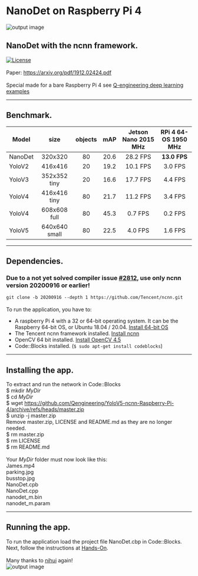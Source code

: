 # NanoDet on Raspberry Pi 4
![output image]( https://qengineering.eu/images/JamesNanoDet_RPi.jpg )
## NanoDet with the ncnn framework. <br/>
[![License](https://img.shields.io/badge/License-BSD%203--Clause-blue.svg)](https://opensource.org/licenses/BSD-3-Clause)<br/><br/>
Paper: https://arxiv.org/pdf/1912.02424.pdf<br/><br/>
Special made for a bare Raspberry Pi 4 see [Q-engineering deep learning examples](https://qengineering.eu/deep-learning-examples-on-raspberry-32-64-os.html)

------------

## Benchmark.
| Model  | size | objects | mAP | Jetson Nano 2015 MHz | RPi 4 64-OS 1950 MHz |
| ------------- | :-----:  | :-----:  | :-----:  | :-------------:  | :-------------: |
| NanoDet | 320x320 | 80 | 20.6  |  28.2 FPS | **13.0 FPS** |
| YoloV2 | 416x416  | 20 | 19.2 |  10.1 FPS | 3.0 FPS |
| YoloV3 | 352x352 tiny | 20 | 16.6 | 17.7 FPS | 4.4 FPS |
| YoloV4 | 416x416 tiny | 80 | 21.7 | 11.2 FPS | 3.4 FPS |
| YoloV4 | 608x608 full | 80 | 45.3 | 0.7 FPS | 0.2 FPS |
| YoloV5 | 640x640 small| 80 | 22.5 | 4.0 FPS | 1.6 FPS |

------------

## Dependencies.<br/>
### Due to a not yet solved compiler issue [#2812](https://github.com/Tencent/ncnn/issues/2812), use only ncnn version 20200916 or earlier!<br/>
```git clone -b 20200916 --depth 1 https://github.com/Tencent/ncnn.git```<br/><br/>
To run the application, you have to:
- A raspberry Pi 4 with a 32 or 64-bit operating system. It can be the Raspberry 64-bit OS, or Ubuntu 18.04 / 20.04. [Install 64-bit OS](https://qengineering.eu/install-raspberry-64-os.html) <br/>
- The Tencent ncnn framework installed. [Install ncnn](https://qengineering.eu/install-ncnn-on-raspberry-pi-4.html) <br/>
- OpenCV 64 bit installed. [Install OpenCV 4.5](https://qengineering.eu/install-opencv-4.5-on-raspberry-64-os.html) <br/>
- Code::Blocks installed. (```$ sudo apt-get install codeblocks```)

------------

## Installing the app.
To extract and run the network in Code::Blocks <br/>
$ mkdir *MyDir* <br/>
$ cd *MyDir* <br/>
$ wget https://github.com/Qengineering/YoloV5-ncnn-Raspberry-Pi-4/archive/refs/heads/master.zip <br/>
$ unzip -j master.zip <br/>
Remove master.zip, LICENSE and README.md as they are no longer needed. <br/> 
$ rm master.zip <br/>
$ rm LICENSE <br/>
$ rm README.md <br/> <br/>
Your *MyDir* folder must now look like this: <br/> 
James.mp4 <br/>
parking.jpg <br/>
busstop.jpg <br/>
NanoDet.cpb <br/>
NanoDet.cpp <br/>
nanodet_m.bin <br/>
nanodet_m.param <br/>

------------

## Running the app.
To run the application load the project file NanoDet.cbp in Code::Blocks.<br/> 
Next, follow the instructions at [Hands-On](https://qengineering.eu/deep-learning-examples-on-raspberry-32-64-os.html#HandsOn).<br/><br/>
Many thanks to [nihui](https://github.com/nihui/) again!<br/>
![output image]( https://qengineering.eu/images/test_busNanoDet.jpg )

